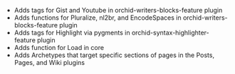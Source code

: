 ---
---

- Adds tags for Gist and Youtube in orchid-writers-blocks-feature plugin
- Adds functions for Pluralize, nl2br, and EncodeSpaces in orchid-writers-blocks-feature plugin
- Adds tags for Highlight via pygments in orchid-syntax-highlighter-feature plugin
- Adds function for Load in core
- Adds Archetypes that target specific sections of pages in the Posts, Pages, and Wiki plugins
